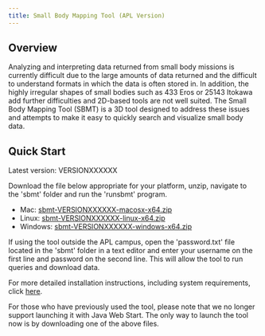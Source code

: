 ```yaml
---
title: Small Body Mapping Tool (APL Version)
---
```


## Overview

Analyzing and interpreting data returned from small body missions is
currently difficult due to the large amounts of data returned and the
difficult to understand formats in which the data is often stored
in. In addition, the highly irregular shapes of small bodies such as
433 Eros or 25143 Itokawa add further difficulties and 2D-based tools
are not well suited. The Small Body Mapping Tool (SBMT) is a 3D tool
designed to address these issues and attempts to make it easy to
quickly search and visualize small body data.

## Quick Start

Latest version: VERSIONXXXXXX

Download the file below appropriate for your platform, unzip, navigate
to the 'sbmt' folder and run the 'runsbmt' program.

   -  Mac: [sbmt-VERSIONXXXXXX-macosx-x64.zip](releases/sbmt-VERSIONXXXXXX-macosx-x64.zip)
   -  Linux: [sbmt-VERSIONXXXXXX-linux-x64.zip](releases/sbmt-VERSIONXXXXXX-linux-x64.zip)
   -  Windows: [sbmt-VERSIONXXXXXX-windows-x64.zip](releases/sbmt-VERSIONXXXXXX-windows-x64.zip)

If using the tool outside the APL campus, open the 'password.txt' file
located in the 'sbmt' folder in a text editor and enter your username
on the first line and password on the second line. This will allow the
tool to run queries and download data.

For more detailed installation instructions, including system requirements, click [here](installation.html).

For those who have previously used the tool, please note that we no
longer support launching it with Java Web Start. The only way to launch
the tool now is by downloading one of the above files.
